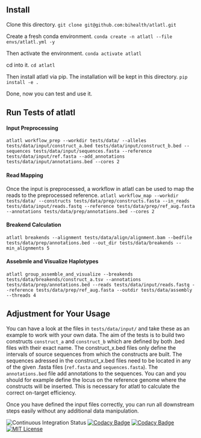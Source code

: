 ## Install
Clone this directory.
`git clone git@github.com:bihealth/atlatl.git`

Create a fresh conda environment.
`conda create -n atlatl --file envs/atlatl.yml -y`

Then activate the environment.
`conda activate atlatl`

cd into it.
`cd atlatl`

Then install atlatl via pip. The installation will be kept in this directory.
`pip install -e .`

Done, now you can test and use it.

## Run Tests of atlatl
#### Input Preprocessing
`atlatl workflow_prep --workdir tests/data/ --alleles tests/data/input/construct_a.bed tests/data/input/construct_b.bed --sequences tests/data/input/sequences.fasta --reference tests/data/input/ref.fasta --add_annotations tests/data/input/annotations.bed --cores 2`

#### Read Mapping
Once the input is preprocessed, a workflow in atlatl can be used to map the reads to the preprocessed reference.
`atlatl workflow_map --workdir tests/data/ --constructs tests/data/prep/constructs.fasta --in_reads tests/data/input/reads.fastq --reference tests/data/prep/ref_aug.fasta --annotations tests/data/prep/annotations.bed --cores 2`

#### Breakend Calculation
`atlatl breakends --alignment tests/data/align/alignment.bam --bedfile tests/data/prep/annotations.bed --out_dir tests/data/breakends --min_alignments 5`

#### Assebmle and Visualize Haplotypes
`atlatl group_assemble_and_visualize --breakends tests/data/breakends/construct_a.tsv --annotations tests/data/prep/annotations.bed --reads tests/data/input/reads.fastq --reference tests/data/prep/ref_aug.fasta --outdir tests/data/assembly --threads 4`

## Adjustment for Your Usage
You can have a look at the files in `tests/data/input/` and take these as an example to work with your own data. The aim of the tests is to build two constructs `construct_a` and `construct_b` which are defined by both .bed files with their exact name. The construct_x.bed files only define the intervals of source sequences from which the constructs are built. The sequences adressed in the construct_x.bed files need to be located in any of the given .fasta files (`ref.fasta` and `sequences.fasta`). The `annotations.bed` file add annotations to the sequences. You can and you should for example define the locus on the reference genome where the constructs will be inserted. This is necessary for atlatl to calculate the correct on-target efficiency.

Once you have defined the input files correctly, you can run all downstream steps easily without any additional data manipulation.

![Continuous Integration Status](https://github.com/bihealth/clear-CNV/workflows/CI/badge.svg)
[![Codacy Badge](https://app.codacy.com/project/badge/Coverage/2eaafb57fbb74a46b918e9f58142c880)](https://www.codacy.com?utm_source=github.com&utm_medium=referral&utm_content=bihealth/clear-CNV&utm_campaign=Badge_Coverage)
[![Codacy Badge](https://app.codacy.com/project/badge/Grade/2eaafb57fbb74a46b918e9f58142c880)](https://www.codacy.com?utm_source=github.com&amp;utm_medium=referral&amp;utm_content=bihealth/clear-CNV&amp;utm_campaign=Badge_Grade)
[![MIT License](https://img.shields.io/badge/License-MIT-green.svg)](https://opensource.org/licenses/MIT)
